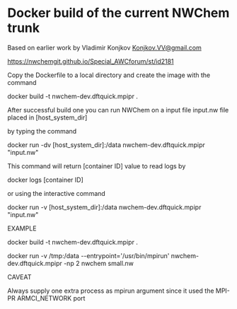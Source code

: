 Docker build of the current NWChem trunk
========================================

Based on earlier work by Vladimir Konjkov <Konjkov.VV@gmail.com>
 
 https://nwchemgit.github.io/Special_AWCforum/st/id2181

Copy the Dockerfile to a local directory and create the image with the command
 
 docker build -t nwchem-dev.dftquick.mpipr .
 
After successful build one you can run NWChem on a input file input.nw file placed in [host_system_dir]

by typing the command

docker run -dv [host_system_dir]:/data nwchem-dev.dftquick.mpipr "input.nw"

This command will return [container ID] value to read logs by

 docker logs [container ID]

or using the interactive command

 docker run -v [host_system_dir]:/data nwchem-dev.dftquick.mpipr "input.nw"

EXAMPLE

 docker build -t nwchem-dev.dftquick.mpipr .

 docker run  -v /tmp:/data  --entrypoint='/usr/bin/mpirun'  nwchem-dev.dftquick.mpipr -np 2 nwchem small.nw

CAVEAT
 
 Always supply one extra process as mpirun argument since it used the MPI-PR ARMCI_NETWORK port

